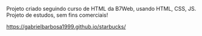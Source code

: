 Projeto criado seguindo curso de HTML da B7Web, usando HTML, CSS, JS.
Projeto de estudos, sem fins comerciais!

https://gabrielbarbosa1999.github.io/starbucks/